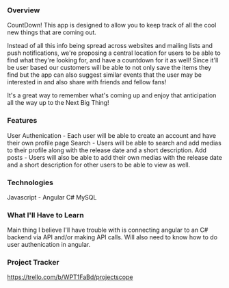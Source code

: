 ### Overview
CountDown!
This app is designed to allow you to keep track of all the cool new things that are coming out.

Instead of all this info being spread across websites and mailing lists and push notifications, we're proposing a central location for users to be able to find what they're looking for, and have a countdown for it as well! Since it'll be user based our customers will be able to not only save the items they find but the app can also suggest similar events that the user may be interested in and also share with friends and fellow fans!

It's a great way to remember what's coming up and enjoy that anticipation all the way up to the Next Big Thing!
### Features
User Authenication - Each user will be able to create an account and have their own profile page
Search - Users will be able to search and add medias to their profile along with the release date and a short description.
Add posts - Users will also be able to add their own medias with the release date and a short description for other users to be able to view as well.


### Technologies
Javascript - Angular
C#
MySQL
### What I'll Have to Learn
Main thing I believe I'll have trouble with is connecting angular to an C# backend via API and/or making API calls. Will also need to know how to do user authenication in angular.
### Project Tracker
https://trello.com/b/WPT1FaBd/projectscope
